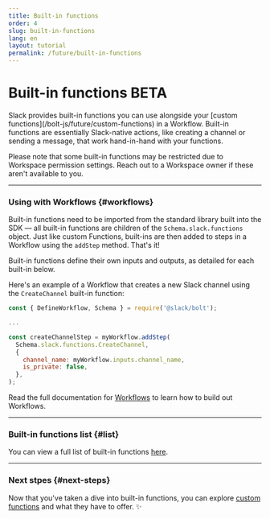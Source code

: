 ```yaml
---
title: Built-in functions
order: 4
slug: built-in-functions
lang: en
layout: tutorial
permalink: /future/built-in-functions
---
```

# Built-in functions <span class="label-beta">BETA</span>

<div class="section-content">
Slack provides built-in functions you can use alongside your [custom functions](/bolt-js/future/custom-functions) in a Workflow. Built-in functions are essentially Slack-native actions, like creating a channel or sending a message, that work hand-in-hand with your functions.

<p class="alert alert_info"><ts-icon class="ts_icon_info_circle"></ts-icon> Please note that some built-in functions may be restricted due to Workspace permission settings. Reach out to a Workspace owner if these aren't available to you.</p>

</div>

---

### Using with Workflows {#workflows}

Built-in functions need to be imported from the standard library built into the SDK — all built-in functions are children of the `Schema.slack.functions` object. Just like custom Functions, built-ins are then added to steps in a Workflow using the `addStep` method. That's it! 

Built-in functions define their own inputs and outputs, as detailed for each built-in below.

Here's an example of a Workflow that creates a new Slack channel using the `CreateChannel` built-in function:

```javascript
const { DefineWorkflow, Schema } = require('@slack/bolt');

...

const createChannelStep = myWorkflow.addStep(
  Schema.slack.functions.CreateChannel,
  {
    channel_name: myWorkflow.inputs.channel_name,
    is_private: false,
  },
);
```

Read the full documentation for [Workflows](/bolt-js/future/workflows) to learn how to build out Workflows.

---

### Built-in functions list {#list}

You can view a full list of built-in functions [here](https://api.slack.com/future/functions#built-in-functions__built-in-functions).

---

### Next stpes {#next-steps}

Now that you've taken a dive into built-in functions, you can explore [custom functions](/bolt-js/future/custom-functions) and what they have to offer. ✨

